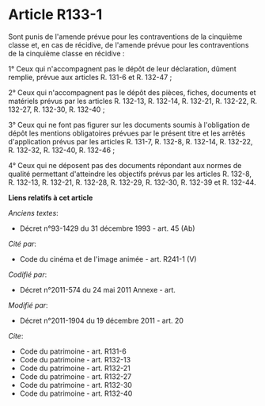 # Article R133-1

Sont punis de l'amende prévue pour les contraventions de la cinquième classe et, en cas de récidive, de l'amende prévue pour
les contraventions de la cinquième classe en récidive : 

1° Ceux qui n'accompagnent pas le dépôt de leur déclaration, dûment remplie, prévue aux articles R. 131-6 et R. 132-47 ; 

2° Ceux qui n'accompagnent pas le dépôt des pièces, fiches, documents et matériels prévus par les articles R. 132-13, R.
132-14, R. 132-21, R. 132-22, R. 132-27, R. 132-30, R. 132-40 ; 

3° Ceux qui ne font pas figurer sur les documents soumis à l'obligation de dépôt les mentions obligatoires prévues par le
présent titre et les arrêtés d'application prévus par les articles R. 131-7, R. 132-8, R. 132-14, R. 132-22, R. 132-32, R.
132-40, R. 132-46 ; 

4° Ceux qui ne déposent pas des documents répondant aux normes de qualité permettant d'atteindre les objectifs prévus par les
articles R. 132-8, R. 132-13, R. 132-21, R. 132-28, R. 132-29, R. 132-30, R. 132-39 et R. 132-44.

**Liens relatifs à cet article**

_Anciens textes_:

  - Décret n°93-1429 du 31 décembre 1993 - art. 45 (Ab)

_Cité par_:

  - Code du cinéma et de l'image animée - art. R241-1 (V)

_Codifié par_:

  - Décret n°2011-574 du 24 mai 2011 Annexe - art.

_Modifié par_:

  - Décret n°2011-1904 du 19 décembre 2011 - art. 20

_Cite_:

  - Code du patrimoine - art. R131-6
  - Code du patrimoine - art. R132-13
  - Code du patrimoine - art. R132-21
  - Code du patrimoine - art. R132-27
  - Code du patrimoine - art. R132-30
  - Code du patrimoine - art. R132-40
